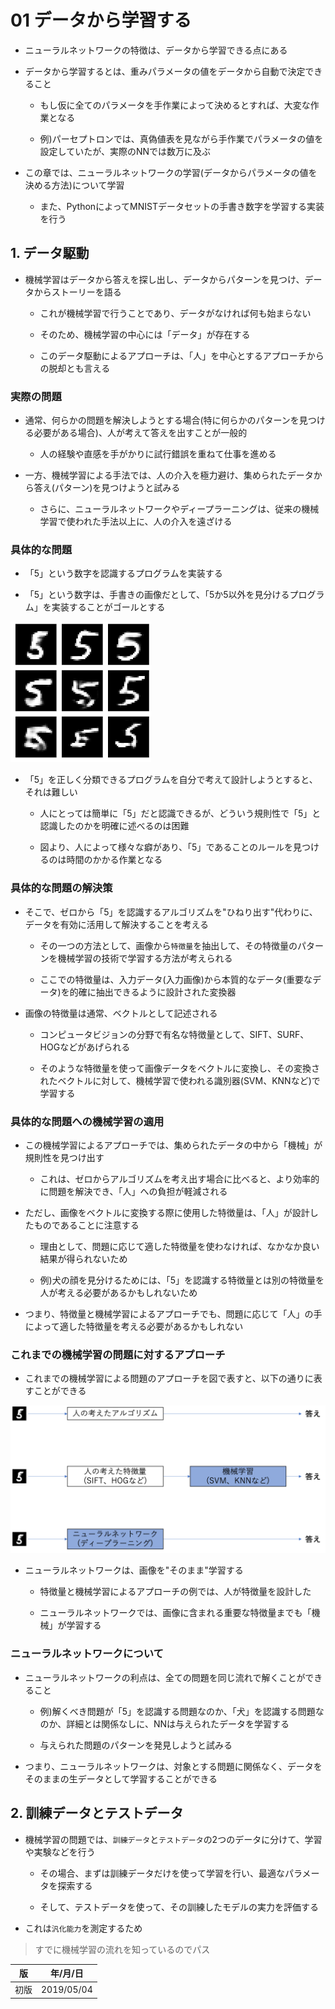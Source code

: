 01 データから学習する
==================

* ニューラルネットワークの特徴は、データから学習できる点にある

* データから学習するとは、重みパラメータの値をデータから自動で決定できること

  * もし仮に全てのパラメータを手作業によって決めるとすれば、大変な作業となる

  * 例)パーセプトロンでは、真偽値表を見ながら手作業でパラメータの値を設定していたが、実際のNNでは数万に及ぶ

* この章では、ニューラルネットワークの学習(データからパラメータの値を決める方法)について学習

  * また、PythonによってMNISTデータセットの手書き数字を学習する実装を行う



## 1. データ駆動

* 機械学習はデータから答えを探し出し、データからパターンを見つけ、データからストーリーを語る

  * これが機械学習で行うことであり、データがなければ何も始まらない

  * そのため、機械学習の中心には「データ」が存在する

  * このデータ駆動によるアプローチは、「人」を中心とするアプローチからの脱却とも言える



### 実際の問題

* 通常、何らかの問題を解決しようとする場合(特に何らかのパターンを見つける必要がある場合)、人が考えて答えを出すことが一般的

  * 人の経験や直感を手がかりに試行錯誤を重ねて仕事を進める

* 一方、機械学習による手法では、人の介入を極力避け、集められたデータから答え(パターン)を見つけようと試みる

  * さらに、ニューラルネットワークやディープラーニングは、従来の機械学習で使われた手法以上に、人の介入を遠ざける



### 具体的な問題

* 「5」という数字を認識するプログラムを実装する

* 「5」という数字は、手書きの画像だとして、「5か5以外を見分けるプログラム」を実装することがゴールとする

![手書き数字の5](./images/手書き数字の5.png)

* 「5」を正しく分類できるプログラムを自分で考えて設計しようとすると、それは難しい

  * 人にとっては簡単に「5」だと認識できるが、どういう規則性で「5」と認識したのかを明確に述べるのは困難

  * 図より、人によって様々な癖があり、「5」であることのルールを見つけるのは時間のかかる作業となる



### 具体的な問題の解決策

* そこで、ゼロから「5」を認識するアルゴリズムを"ひねり出す"代わりに、データを有効に活用して解決することを考える

  * その一つの方法として、画像から`特徴量`を抽出して、その特徴量のパターンを機械学習の技術で学習する方法が考えられる

  * ここでの特徴量は、入力データ(入力画像)から本質的なデータ(重要なデータ)を的確に抽出できるように設計された変換器

* 画像の特徴量は通常、ベクトルとして記述される

  * コンピュータビジョンの分野で有名な特徴量として、SIFT、SURF、HOGなどがあげられる

  * そのような特徴量を使って画像データをベクトルに変換し、その変換されたベクトルに対して、機械学習で使われる識別器(SVM、KNNなど)で学習する



### 具体的な問題への機械学習の適用

* この機械学習によるアプローチでは、集められたデータの中から「機械」が規則性を見つけ出す

  * これは、ゼロからアルゴリズムを考え出す場合に比べると、より効率的に問題を解決でき、「人」への負担が軽減される

* ただし、画像をベクトルに変換する際に使用した特徴量は、「人」が設計したものであることに注意する

  * 理由として、問題に応じて適した特徴量を使わなければ、なかなか良い結果が得られないため

  * 例)犬の顔を見分けるためには、「5」を認識する特徴量とは別の特徴量を人が考える必要があるかもしれないため

* つまり、特徴量と機械学習によるアプローチでも、問題に応じて「人」の手によって適した特徴量を考える必要があるかもしれない



### これまでの機械学習の問題に対するアプローチ

* これまでの機械学習による問題のアプローチを図で表すと、以下の通りに表すことができる

![機械学習のそれぞれの考え方](./images/機械学習のそれぞれの考え方.png)

* ニューラルネットワークは、画像を"そのまま"学習する

  * 特徴量と機械学習によるアプローチの例では、人が特徴量を設計した

  * ニューラルネットワークでは、画像に含まれる重要な特徴量までも「機械」が学習する



### ニューラルネットワークについて

* ニューラルネットワークの利点は、全ての問題を同じ流れで解くことができること

  * 例)解くべき問題が「5」を認識する問題なのか、「犬」を認識する問題なのか、詳細とは関係なしに、NNは与えられたデータを学習する

  * 与えられた問題のパターンを発見しようと試みる

* つまり、ニューラルネットワークは、対象とする問題に関係なく、データをそのままの生データとして学習することができる



## 2. 訓練データとテストデータ

* 機械学習の問題では、`訓練データ`と`テストデータ`の2つのデータに分けて、学習や実験などを行う

  * その場合、まずは訓練データだけを使って学習を行い、最適なパラメータを探索する

  * そして、テストデータを使って、その訓練したモデルの実力を評価する

* これは`汎化能力`を測定するため

> すでに機械学習の流れを知っているのでパス


| 版   | 年/月/日   |
| ---- | ---------- |
| 初版 | 2019/05/04 |
